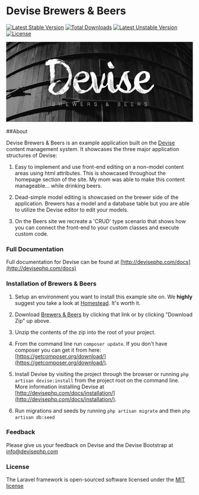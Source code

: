 Devise Brewers & Beers 
======

[![Latest Stable Version](https://poser.pugx.org/devisephp/cms/v/stable.svg)](https://packagist.org/packages/devisephp/cms)
[![Total Downloads](https://poser.pugx.org/devisephp/cms/downloads.svg)](https://packagist.org/packages/devisephp/cms)
[![Latest Unstable Version](https://poser.pugx.org/devisephp/cms/v/unstable.svg)](https://packagist.org/packages/devisephp/cms)
[![License](https://poser.pugx.org/devisephp/cms/license.svg)](https://packagist.org/packages/devisephp/cms)

![alt text][logo]

##About

Devise Brewers & Beers is an example application built on the [Devise](http://github.com/devisephp/cms) content management system. It showcases the three major application structures of Devise:

1. Easy to implement and use front-end editing on a non-model content areas using html attributes. This is showcased throughout the homepage section of the site. My mom was able to make this content manageable... while drinking beers.

2. Dead-simple model editing is showcased on the brewer side of the application. Brewers has a model and a database table but you are able to utilize the Devise editor to edit your models.

3. On the Beers site we recreate a 'CRUD' type scenario that shows how you can connect the front-end to your custom classes and execute custom code. 

### Full Documentation

Full documentation for Devise can be found at [http://devisephp.com/docs](http://devisephp.com/docs)

### Installation of Brewers & Beers

1. Setup an environment you want to install this example site on. We **highly** suggest you take a look at [Homestead](http://laravel.com/docs/5.0/homestead). It's worth it. 

2. Download [Brewers & Beers](https://github.com/devisephp/example/archive/master.zip) by clicking that link or by clicking "Download Zip" up above.

3. Unzip the contents of the zip into the root of your project. 

4. From the command line run ```composer update```. If you don't have composer you can get it from here: [https://getcomposer.org/download/](https://getcomposer.org/download/).

5. Install Devise by visiting the project through the browser or running ```php artisan devise:install``` from the project root on the command line. More information installing Devise at [http://devisephp.com/docs/installation/](http://devisephp.com/docs/installation/).

6. Run migrations and seeds by running ```php artisan migrate``` and then ```php artisan db:seed```

### Feedback

Please give us your feedback on Devise and the Devise Bootstrap at [info@devisephp.com](info@devisephp.com)

### License

The Laravel framework is open-sourced software licensed under the [MIT license](http://opensource.org/licenses/MIT)

[logo]: https://raw.githubusercontent.com/devisephp/example/master/project-banner.jpg "Devise Brewers and Beers"
